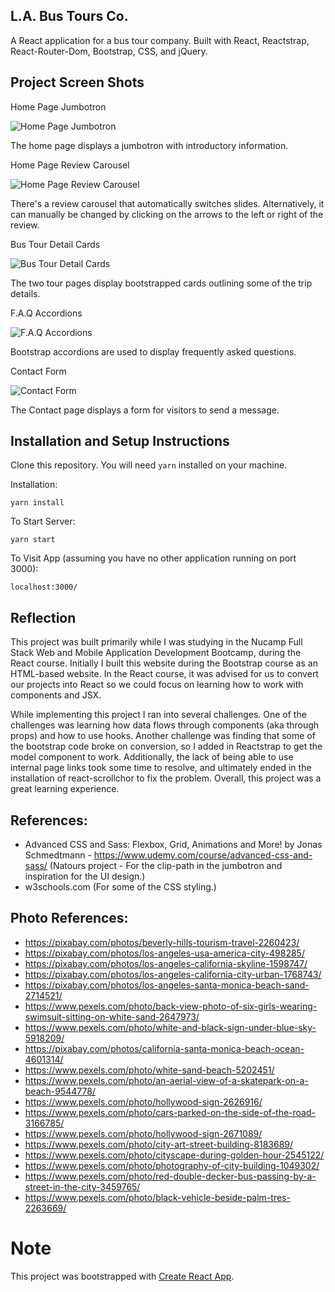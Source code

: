 ## L.A. Bus Tours Co.

A React application for a bus tour company. Built with React, Reactstrap, React-Router-Dom, Bootstrap, CSS, and jQuery.

## Project Screen Shots 



Home Page Jumbotron

![Home Page Jumbotron](src/img-readme/bus-home-jumbotron.jpeg "The home page displays a jumbotron with introductory information.")

The home page displays a jumbotron with introductory information.



Home Page Review Carousel

![Home Page Review Carousel](src/img-readme/bus-home-review-carousel.jpeg "There's a review carousel that automatically switches slides. Alternatively, it can manually be changed by clicking on the arrows to the left or right of the review.")

There's a review carousel that automatically switches slides. Alternatively, it can manually be changed by clicking on the arrows to the left or right of the review.



Bus Tour Detail Cards

![Bus Tour Detail Cards](src/img-readme/bus-tour-cards.jpeg "The two tour pages display bootstrapped cards outlining some of the trip details.")

The two tour pages display bootstrapped cards outlining some of the trip details.



F.A.Q Accordions

![F.A.Q Accordions](src/img-readme/bus-faq-accordions.jpeg "Bootstrap accordions are used to display frequently asked questions.")

Bootstrap accordions are used to display frequently asked questions.



Contact Form

![Contact Form](src/img-readme/bus-form.jpeg "The Contact page displays a form for visitors to send a message.")

The Contact page displays a form for visitors to send a message.



## Installation and Setup Instructions

Clone this repository. You will need `yarn` installed on your machine.  

Installation:

`yarn install`   

To Start Server:

`yarn start`  

To Visit App (assuming you have no other application running on port 3000):

`localhost:3000/`  

## Reflection 

This project was built primarily while I was studying in the Nucamp Full Stack Web and Mobile Application Development Bootcamp, during the React course. Initially I built this website during the Bootstrap course as an HTML-based website. In the React course, it was advised for us to convert our projects into React so we could focus on learning how to work with components and JSX.

While implementing this project I ran into several challenges. One of the challenges was learning how data flows through components (aka through props) and how to use hooks. Another challenge was finding that some of the bootstrap code broke on conversion, so I added in Reactstrap to get the model component to work. Additionally, the lack of being able to use internal page links took some time to resolve, and ultimately ended in the installation of react-scrollchor to fix the problem. Overall, this project was a great learning experience.

## References:

- Advanced CSS and Sass: Flexbox, Grid, Animations and More! by Jonas Schmedtmann - https://www.udemy.com/course/advanced-css-and-sass/ (Natours project - For the clip-path in the jumbotron and inspiration for the UI design.)
- w3schools.com (For some of the CSS styling.)

## Photo References:

- https://pixabay.com/photos/beverly-hills-tourism-travel-2260423/
- https://pixabay.com/photos/los-angeles-usa-america-city-498285/
- https://pixabay.com/photos/los-angeles-california-skyline-1598747/
- https://pixabay.com/photos/los-angeles-california-city-urban-1768743/
- https://pixabay.com/photos/los-angeles-santa-monica-beach-sand-2714521/
- https://www.pexels.com/photo/back-view-photo-of-six-girls-wearing-swimsuit-sitting-on-white-sand-2647973/
- https://www.pexels.com/photo/white-and-black-sign-under-blue-sky-5918209/
- https://pixabay.com/photos/california-santa-monica-beach-ocean-4601314/
- https://www.pexels.com/photo/white-sand-beach-5202451/
- https://www.pexels.com/photo/an-aerial-view-of-a-skatepark-on-a-beach-9544778/
- https://www.pexels.com/photo/hollywood-sign-2626916/
- https://www.pexels.com/photo/cars-parked-on-the-side-of-the-road-3166785/ 
- https://www.pexels.com/photo/hollywood-sign-2671089/ 
- https://www.pexels.com/photo/city-art-street-building-8183689/
- https://www.pexels.com/photo/cityscape-during-golden-hour-2545122/
- https://www.pexels.com/photo/photography-of-city-building-1049302/
- https://www.pexels.com/photo/red-double-decker-bus-passing-by-a-street-in-the-city-3459765/
- https://www.pexels.com/photo/black-vehicle-beside-palm-tres-2263669/

# Note

This project was bootstrapped with [Create React App](https://github.com/facebook/create-react-app).
